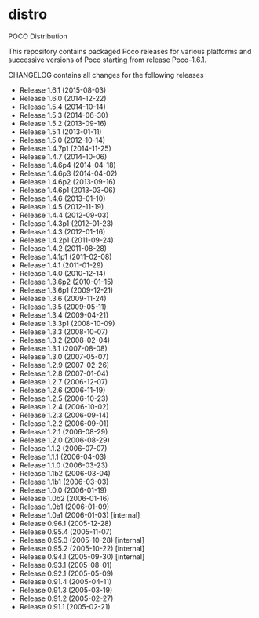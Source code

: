 # distro
POCO Distribution

This repository contains packaged Poco releases for various platforms and
 successive versions of Poco starting from  release Poco-1.6.1.
 
CHANGELOG contains all changes for the following releases

- Release 1.6.1 (2015-08-03)
- Release 1.6.0 (2014-12-22)
- Release 1.5.4 (2014-10-14)
- Release 1.5.3 (2014-06-30)
- Release 1.5.2 (2013-09-16)
- Release 1.5.1 (2013-01-11)
- Release 1.5.0 (2012-10-14)
- Release 1.4.7p1 (2014-11-25)
- Release 1.4.7 (2014-10-06)
- Release 1.4.6p4 (2014-04-18)
- Release 1.4.6p3 (2014-04-02)
- Release 1.4.6p2 (2013-09-16)
- Release 1.4.6p1 (2013-03-06)
- Release 1.4.6 (2013-01-10)
- Release 1.4.5 (2012-11-19)
- Release 1.4.4 (2012-09-03)
- Release 1.4.3p1 (2012-01-23)
- Release 1.4.3 (2012-01-16)
- Release 1.4.2p1 (2011-09-24)
- Release 1.4.2 (2011-08-28)
- Release 1.4.1p1 (2011-02-08)
- Release 1.4.1 (2011-01-29)
- Release 1.4.0 (2010-12-14)
- Release 1.3.6p2 (2010-01-15)
- Release 1.3.6p1 (2009-12-21)
- Release 1.3.6 (2009-11-24)
- Release 1.3.5 (2009-05-11)
- Release 1.3.4 (2009-04-21)
- Release 1.3.3p1 (2008-10-09)
- Release 1.3.3 (2008-10-07)
- Release 1.3.2 (2008-02-04)
- Release 1.3.1 (2007-08-08)
- Release 1.3.0 (2007-05-07)
- Release 1.2.9 (2007-02-26)
- Release 1.2.8 (2007-01-04)
- Release 1.2.7 (2006-12-07)
- Release 1.2.6 (2006-11-19)
- Release 1.2.5 (2006-10-23)
- Release 1.2.4 (2006-10-02)
- Release 1.2.3 (2006-09-14)
- Release 1.2.2 (2006-09-01)
- Release 1.2.1 (2006-08-29)
- Release 1.2.0 (2006-08-29)
- Release 1.1.2 (2006-07-07)
- Release 1.1.1 (2006-04-03)
- Release 1.1.0 (2006-03-23)
- Release 1.1b2 (2006-03-04)
- Release 1.1b1 (2006-03-03)
- Release 1.0.0 (2006-01-19)
- Release 1.0b2 (2006-01-16)
- Release 1.0b1 (2006-01-09)
- Release 1.0a1 (2006-01-03) [internal]
- Release 0.96.1 (2005-12-28)
- Release 0.95.4 (2005-11-07)
- Release 0.95.3 (2005-10-28) [internal]
- Release 0.95.2 (2005-10-22) [internal]
- Release 0.94.1 (2005-09-30) [internal]
- Release 0.93.1 (2005-08-01)
- Release 0.92.1 (2005-05-09)
- Release 0.91.4 (2005-04-11)
- Release 0.91.3 (2005-03-19)
- Release 0.91.2 (2005-02-27)
- Release 0.91.1 (2005-02-21)


 